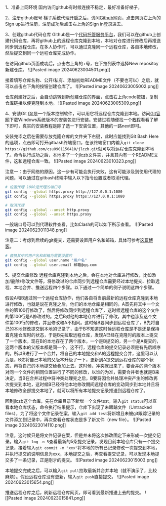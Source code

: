 1、准备上网环境
国内访问github有时候连接不稳定，最好准备好梯子。

2、注册github账号
梯子系统代理开启之后，访问[Github](https://github.com/)网页，点击网页右上角的Sign up进行注册，注册成功后点击右上角的Sign in登录进去。

3、创建github代码仓库
Github是一个[代码托管服务平台](https://zh.wikipedia.org/wiki/GitHub)，我们可以在github上创建代码仓库，再将github上的远程仓库克隆到本地，本地对仓库进行修改后再推送同步到远程仓库。在多人协作时，可以通过克隆同一个远程仓库，各自本地修改，然后提交到同一个远程仓库完成协作。

在访问github页面成功后，点击右上角的+号，在下拉列表中选择New repositoy新建仓库。
![[Pasted image 20240623004501.png]]

接着填写仓库名称、公开/私有、添加初始README文件（不要也可以）之后，就可以点击右下角的按钮创建仓库了。
![[Pasted image 20240623005002.png]]

仓库创建好之后，会自动跳转到新创建仓库的界面，点击右上角code按钮，复制仓库链接以便克隆到本地。
![[Pasted image 20240623005309.png]]

4、安装Git
[Git](https://zh.wikipedia.org/wiki/Git)是一个版本控制软件，可以用它将远程仓库克隆到本地。访问[Git官网](https://git-scm.com/downloads)下载Windows系统版本的安装包进行安装。安装过程随便找一个[教程](https://blog.csdn.net/mukes/article/details/115693833)看看了解下即可，真实的安装教程是除了选一下安装位置，其他的一路next即可。

安装完毕之后在需要存放克隆仓库的文件夹下右键，此时应能找到Git Bash Here的选项，点击即可打开gitbash终端窗口，在该终端窗口内输入`git clone https://github.com/csu0901150410/jlczb.git`就可以将远程仓库克隆到本地了。命令执行成功之后，本地多了一个jlczb文件夹，并且其内有一个README文件，这和远程仓库一致。
![[Pasted image 20240623010323.png]]

注意一：由于网络的原因，这一步有可能会执行失败，这有可能涉及到使用代理的问题，可以通过在gitbash终端中输入以下指令设置或者取消代理。
```bash
# 设置代理 1080是代理的端口号
git config --global https.proxy http://127.0.0.1:1080
git config --global https.proxy https://127.0.0.1:1080

# 取消代理
git config --global --unset http.proxy
git config --global --unset https.proxy
```

一般端口号可以到代理软件查看，比如Clash的可以如下所示查看。
![[Pasted image 20240623011348.png]]

注意二：考虑到后续的git提交，还需要设置用户名和邮箱，具体可参考[这篇博客](https://blog.csdn.net/xingbaozhen1210/article/details/80342212)。
```bash
# 替换其中的用户名和邮箱为需要设置的
git config --global user.name "用户名"
git config --global user.email 邮箱@qq.com
```

5、提交仓库修改
远程仓库克隆到本地之后，会在本地对仓库进行修改，比如添加/删除/修改文件等，将修改过的仓库同步到远程仓库需要经过本地提交、拉取远程、本地合并、推送远程四个步骤。以下通过一个简单的例子说明这四个步骤。

假设A和B通过同一个远程仓库协作，他们各自将当前最新的远程仓库克隆到本地进行修改，也就是说在克隆之后，他们的本地仓库是相同的。A首先将其中一个文件的第100行修改了，然后将修改同步到远程仓库了，这时候远程仓库的这个文件的第100行是A修改过的。之后B对他的本地仓库进行了修改，其中也涉及这个文件第100行的修改，并且修改和A不相同。这时候B要同步到远程仓库了，B先将自己的本地修改提交到本地的记录了，由于B不知道这时候远程仓库是不是还是保持着克隆仓库时的状态，于是B先拉取远程仓库，发现A已经在克隆时的版本上提交了一个版本，现在B的本地存在了两个版本，一个是B提交的，另一个是A提交的，这两个版本的父版本都是同一个，这不行，远程仓库的提交记录必须是有先后顺序的。所以B进行了一个合并，将自己的本地提交和A的远程提交合并，这里可以认为是，B先将自己本地的父版本升级了一下，更新到A提交到远程仓库的那个状态，再将自己的本地提交给叠加上去。这时候，冲突就出来了，要合并的两个版本对同一个文件的相同位置进行了不同的修改，以谁的为准，需要合并者也就是B来决定。当B在合并过程中将冲突处理完之后，B要将因合并处理冲突产生的修改再次提交到本地，这时候B已经将他本地修改期间远程仓库的变动同步到本地并且将本地修改全部提交本地了，就可以将所有本地提交记录推送到远程仓库了。

回到jlczb这个仓库，先在仓库目录下新增一个文件test，输入`git status`可以查看本地仓库状态，命令执行结果提示，仓库下出现了未跟踪文件（Untracked files），为了将这个文件记录在案，输入`git add test`将新增且未被git跟踪记录的文件添加到记录中，再次查看仓库状态是多了新文件（new file）。
![[Pasted image 20240623014110.png]]

注意，这时候只是将文件记录在案，但是并未将这次修改固定下来形成一次提交记录。输入`git log -n 5`查看最新的5条提交记录，发现目前本地仓库只有一个提交记录，接着输入`git commit -m "xxx"`将本地的所有已记录修改一次提交到本地，并执行提交的说明信息为xxx，本地提交之后，再查看提交记录，可以发现本地提交多了一条记录，正是刚才的提交。
![[Pasted image 20240623015003.png]]

本地提交完成之后，可以输入`git pull`拉取最新并合并本地（就不演示了，比较麻烦）。假设远程仓库没有更新，输入`git push`直接提交。
![[Pasted image 20240623015654.png]]

推送远程仓库之后，刷新远程仓库网页，即可看到最新推送上去的提交。
![[Pasted image 20240623015841.png]]
